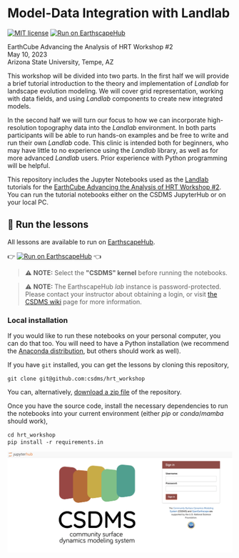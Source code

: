 # Model-Data Integration with Landlab

[![MIT license](https://img.shields.io/badge/License-MIT-blue.svg)](https://github.com/gantian127/overlandflow_usecase/blob/master/LICENSE.txt)
[![Run on EarthscapeHub][badge]](jhub-link)

EarthCube Advancing the Analysis of HRT Workshop #2\
May 10, 2023\
Arizona State University, Tempe, AZ

This workshop will be divided into two parts. In the first half we will provide a
brief tutorial introduction to the theory and implementation of *Landlab* for landscape
evolution modeling. We will cover grid representation, working with data fields,
and using *Landlab* components to create new integrated models.

In the second half we will turn our focus to how we can incorporate high-resolution
topography data into the *Landlab* environment. In both parts participants will
be able to run hands-on examples and be free to write and run their own *Landlab*
code. This clinic is intended both for beginners, who may have little to no
experience using the *Landlab* library, as well as for more advanced *Landlab* users.
Prior experience with Python programming will be helpful.

This repository includes the Jupyter Notebooks used as the [Landlab](landlab-docs)
tutorials for the [EarthCube Advancing the Analysis of HRT Workshop #2](hrt-workshop).
You can run the tutorial notebooks either on the CSDMS JupyterHub or on your local PC.

## 🚀 Run the lessons

All lessons are available to run on [EarthscapeHub](jhub-info).

👉 [![Run on EarthscapeHub][badge]](jhub-link) 👈

> ⚠️ **NOTE:** Select the **"CSDMS" kernel** before running the notebooks.


> ⚠️ **NOTE:** The EarthscapeHub *lab* instance is password-protected.
  Please contact your instructor about obtaining a login,
  or visit [the CSDMS wiki][jhub-info] page for more information.

### Local installation

If you would like to run these notebooks on your personal computer, you can do
that too. You will need to have a Python installation (we recommend the
[Anaconda distribution](anaconda-download), but others should work as well).

If you have `git` installed, you can get the lessons by cloning this repository,

    git clone git@github.com:csdms/hrt_workshop

You can, alternatively, [download a zip file](hrt-workshop-zip) of the repository.

Once you have the source code, install the necessary dependencies to run the
notebooks into your current environment (either *pip* or *conda*/*mamba* should work),

    cd hrt_workshop
    pip install -r requirements.in


![login_plot](login.png)


[anaconda-download]: https://www.anaconda.com/download
[badge]: https://img.shields.io/badge/Run%20on-EarthscapeHub-green
[hrt-workshop]: https://opentopography.org/workshops/earthcube-advancing-analysis-hrt-workshop-2
[hrt-workshop-zip]: https://github.com/csdms/hrt_workshop/archive/refs/heads/master.zip
[jhub-info]: https://csdms.colorado.edu/wiki/JupyterHub
[jhub-link]: https://lab.openearthscape.org/hub/user-redirect/git-pull?repo=https%3A%2F%2Fgithub.com%2Fcsdms%2Fhrt_workshop&urlpath=tree%2Fhrt_workshop%2Fwelcome.ipynb&branch=master
[landlab-dev]: https://github.com/landlab/landlab/
[landlab-docs]: https://landlab.readthedocs.io/
